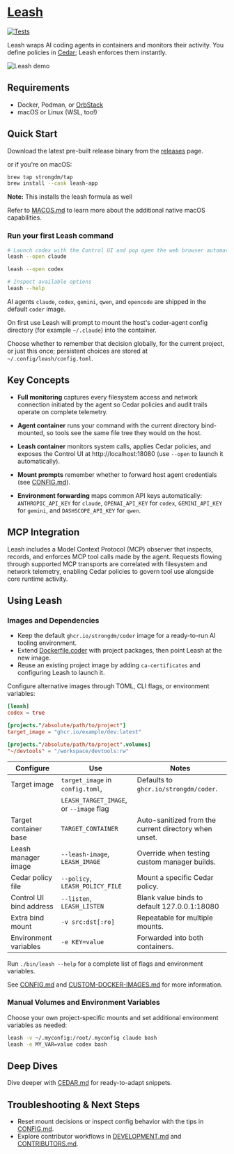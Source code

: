 # [Leash](https://leash.strongdm.ai/)
[![Tests](https://github.com/strongdm/leash/actions/workflows/tests.yml/badge.svg?branch=main)](https://github.com/strongdm/leash/actions/workflows/tests.yml)

Leash wraps AI coding agents in containers and monitors their activity. You define policies in [Cedar](https://docs.cedarpolicy.com/); Leash enforces them instantly.

![Leash demo](https://leash.strongdm.ai/media/leash-clip.gif)

## Requirements

- Docker, Podman, or [OrbStack](https://orbstack.dev/)
- macOS or Linux (WSL, too!)

## Quick Start

Download the latest pre-built release binary from the [releases](https://github.com/strongdm/leash/releases) page.

or if you're on macOS:

```bash
brew tap strongdm/tap
brew install --cask leash-app
```

**Note:** This installs the leash formula as well

Refer to [MACOS.md](docs/MACOS.md) to learn more about the additional native macOS capabilities.

### Run your first Leash command

```bash
# Launch codex with the Control UI and pop open the web browser automatically
leash --open claude

leash --open codex

# Inspect available options
leash --help
```

AI agents `claude`, `codex`, `gemini`, `qwen`, and `opencode` are shipped in the default `coder` image.

On first use Leash will prompt to mount the host's coder-agent config directory (for example `~/.claude`) into the container.

Choose whether to remember that decision globally, for the current project, or just this once; persistent choices are stored at `~/.config/leash/config.toml`.

## Key Concepts

- **Full monitoring** captures every filesystem access and network connection initiated by the agent so Cedar policies and audit trails operate on complete telemetry.

- **Agent container** runs your command with the current directory bind-mounted, so tools see the same file tree they would on the host.
- **Leash container** monitors system calls, applies Cedar policies, and exposes the Control UI at http://localhost:18080 (use `--open` to launch it automatically).
- **Mount prompts** remember whether to forward host agent credentials (see [CONFIG.md](docs/CONFIG.md)).
- **Environment forwarding** maps common API keys automatically: `ANTHROPIC_API_KEY` for `claude`, `OPENAI_API_KEY` for `codex`, `GEMINI_API_KEY` for `gemini`, and `DASHSCOPE_API_KEY` for `qwen`.

## MCP Integration

Leash includes a Model Context Protocol (MCP) observer that inspects, records, and enforces MCP tool calls made by the agent. Requests flowing through supported MCP transports are correlated with filesystem and network telemetry, enabling Cedar policies to govern tool use alongside core runtime activity.

## Using Leash

### Images and Dependencies

- Keep the default `ghcr.io/strongdm/coder` image for a ready-to-run AI tooling environment.
- Extend [Dockerfile.coder](Dockerfile.coder) with project packages, then point Leash at the new image.
- Reuse an existing project image by adding `ca-certificates` and configuring Leash to launch it.

Configure alternative images through TOML, CLI flags, or environment variables:

```toml
[leash]
codex = true

[projects."/absolute/path/to/project"]
target_image = "ghcr.io/example/dev:latest"

[projects."/absolute/path/to/project".volumes]
"~/devtools" = "/workspace/devtools:rw"
```

| Configure               | Use                                     | Notes                                                 |
|-------------------------|-----------------------------------------|-------------------------------------------------------|
| Target image            | `target_image` in `config.toml`,        | Defaults to `ghcr.io/strongdm/coder`.                 |
|                         | `LEASH_TARGET_IMAGE`, or `--image` flag |                                                       |
| Target container base   | `TARGET_CONTAINER`                      | Auto-sanitized from the current directory when unset. |
| Leash manager image     | `--leash-image`, `LEASH_IMAGE`          | Override when testing custom manager builds.          |
| Cedar policy file       | `--policy`, `LEASH_POLICY_FILE`         | Mount a specific Cedar policy.                        |
| Control UI bind address | `--listen`, `LEASH_LISTEN`              | Blank value binds to default 127.0.0.1:18080          |
| Extra bind mount        | `-v src:dst[:ro]`                       | Repeatable for multiple mounts.                       |
| Environment variables   | `-e KEY=value`                          | Forwarded into both containers.                       |

Run `./bin/leash --help` for a complete list of flags and environment variables.

See [CONFIG.md](docs/CONFIG.md) and [CUSTOM-DOCKER-IMAGES.md](docs/CUSTOM-DOCKER-IMAGES.md) for more information.

### Manual Volumes and Environment Variables

Choose your own project-specific mounts and set additional environment variables as needed:

```bash
leash -v ~/.myconfig:/root/.myconfig claude bash
leash -e MY_VAR=value codex bash
```

## Deep Dives

Dive deeper with [CEDAR.md](docs/design/CEDAR.md) for ready-to-adapt snippets.

## Troubleshooting & Next Steps

- Reset mount decisions or inspect config behavior with the tips in [CONFIG.md](docs/CONFIG.md#L1).
- Explore contributor workflows in [DEVELOPMENT.md](docs/DEVELOPMENT.md) and [CONTRIBUTORS.md](CONTRIBUTORS.md).

